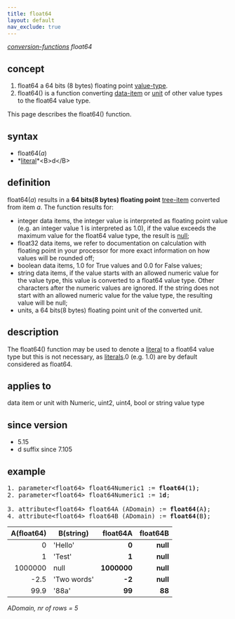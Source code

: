 ```yaml
---
title: float64
layout: default
nav_exclude: true
---
```

*[conversion-functions](conversion-functions) float64*

## concept

1. float64 a 64 bits (8 bytes) floating point [value-type](value-type).
2. float64() is a function converting [data-item](data-item) or [unit](unit) of other value types to the float64 value type.

This page describes the float64() function.

## syntax

-   float64(*a*)
-   *[literal](https://en.wikipedia.org/wiki/Literal_(computer_programming))*<B>d</B>

## definition

float64(*a*) results in a **64 bits(8 bytes) floating point** [tree-item](tree-item) converted from item *a*. The function results for:

- integer data items, the integer value is interpreted as floating point value (e.g. an integer value 1 is interpreted as 1.0), if the value exceeds the maximum value for the float64 value type, the result is [null](null);
- float32 data items, we refer to  documentation on calculation with floating point in your processor for more exact information on how values will be rounded off;
- boolean data items, 1.0 for True values and 0.0 for False values;
- string data items, if the value starts with an allowed numeric value for the value type, this value is converted to a float64 value type. Other characters after the numeric values are ignored. If the string does not start with an allowed numeric value for the value type, the resulting value will be null;
- units, a 64 bits(8 bytes) floating point unit of the converted unit.

## description

The float64() function may be used to denote a [literal](https://en.wikipedia.org/wiki/Literal_(computer_programming)) to a float64 value type but this is not necessary, as [literals](https://en.wikipedia.org/wiki/Literal_(computer_programming)).0 (e.g. 1.0) are by default considered as float64.

## applies to

data item or unit with Numeric, uint2, uint4, bool or string value type

## since version

-   5.15
-   d suffix since 7.105

## example
<pre>
1. parameter&lt;float64&gt; float64Numeric1 := <B>float64(</B>1<B>)</B>;
2. parameter&lt;float64&gt; float64Numeric1 := 1<B>d</B>;

3. attribute&lt;float64&gt; float64A (ADomain) := <B>float64(</B>A<B>)</B>;
4. attribute&lt;float64&gt; float64B (ADomain) := <B>float64(</B>B<B>)</B>;
</pre>
| A(float64) | B(string)   |**float64A** | **float64B** | 
|-----------:|-------------|------------:|-------------:|
| 0          | 'Hello'     | **0**       | **null**     |
| 1          | 'Test'      | **1**       | **null**     |
| 1000000    | null        | **1000000** | **null**     |
| -2.5       | 'Two words' | **-2**      | **null**     |
| 99.9       | '88a'       | **99**      | **88**       |

*ADomain, nr of rows = 5*